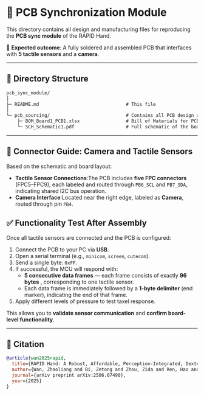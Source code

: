 # 🔌 PCB Synchronization Module

This directory contains all design and manufacturing files for reproducing the **PCB sync module** of the RAPID Hand.

📎 **Expected outcome**: A fully soldered and assembled PCB that interfaces with **5 tactile sensors** and a **camera**.

---

## 📁 Directory Structure

```txt
pcb_sync_module/
│
├─ README.md                                # This file
│
└─ pcb_sourcing/                            # Contains all PCB design and production files
    ├─ BOM_Board1_PCB1.xlsx                 # Bill of Materials for PCB components
    └─ SCH_Schematic1.pdf                   # Full schematic of the board
```

---

## 🧩 Connector Guide: Camera and Tactile Sensors

Based on the schematic and board layout:

- **Tactile Sensor Connections**:The PCB includes **five FPC connectors** (FPC5–FPC9), each labeled and routed through `PB6_SCL` and `PB7_SDA`, indicating shared I2C bus operation.
- **Camera Interface**:Located near the right edge, labeled as **Camera**, routed through pin `PB4`.

## ✅ Functionality Test After Assembly

Once all tactile sensors are connected and the PCB is configured:

1. Connect the PCB to your PC via **USB**.
2. Open a serial terminal (e.g., `minicom`, `screen`, `cutecom`).
3. Send a single byte: `0xFF`.
4. If successful, the MCU will respond with:
   - **5 consecutive data frames** — each frame consists of exactly  **96 bytes** , corresponding to one tactile sensor.
   - Each data frame is immediately followed by a **1-byte delimiter** (end marker), indicating the end of that frame.
5. Apply different levels of pressure to test taxel response.

This allows you to **validate sensor communication** and **confirm board-level functionality**.

---

## 🔗 Citation

```bibtex
@article{wan2025rapid,
  title={RAPID Hand: A Robust, Affordable, Perception-Integrated, Dexterous Manipulation Platform for Generalist Robot Autonomy},
  author={Wan, Zhaoliang and Bi, Zetong and Zhou, Zida and Ren, Hao and Zeng, Yiming and Li, Yihan and Qi, Lu and Yang, Xu and Yang, Ming-Hsuan and Cheng, Hui},
  journal={arXiv preprint arXiv:2506.07490},
  year={2025}
}
```
